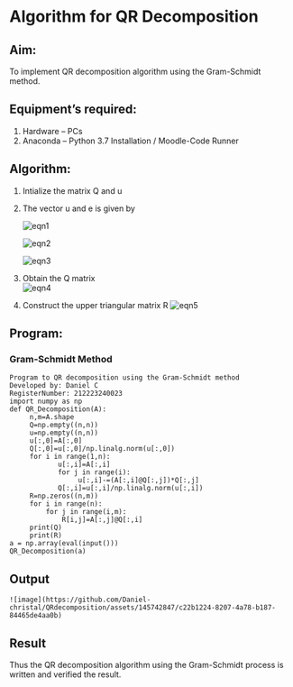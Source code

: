 # Algorithm for QR Decomposition
## Aim:
To implement QR decomposition algorithm using the Gram-Schmidt method.
## Equipment’s required:
1.	Hardware – PCs
2.	Anaconda – Python 3.7 Installation / Moodle-Code Runner
## Algorithm:
1.	Intialize the matrix Q and u
2.	The vector u and e is given by

    ![eqn1](./ex4.jpg)

    ![eqn2](./ex6.jpg)

    ![eqn3](./ex3.jpg)

3.	Obtain the Q matrix   
    ![eqn4](./ex1.jpg)
4.	Construct the upper triangular matrix R
    ![eqn5](./ex2.jpg)



## Program:
### Gram-Schmidt Method
```
Program to QR decomposition using the Gram-Schmidt method
Developed by: Daniel C
RegisterNumber: 212223240023
import numpy as np
def QR_Decomposition(A):
     n,m=A.shape
     Q=np.empty((n,n)) 
     u=np.empty((n,n))
     u[:,0]=A[:,0]
     Q[:,0]=u[:,0]/np.linalg.norm(u[:,0])
     for i in range(1,n):
            u[:,i]=A[:,i]
            for j in range(i):
                 u[:,i]-=(A[:,i]@Q[:,j])*Q[:,j]
            Q[:,i]=u[:,i]/np.linalg.norm(u[:,i])
     R=np.zeros((n,m))
     for i in range(n):
         for j in range(i,m):
             R[i,j]=A[:,j]@Q[:,i]
     print(Q)
     print(R)
a = np.array(eval(input()))
QR_Decomposition(a)
```

## Output
```
![image](https://github.com/Daniel-christal/QRdecomposition/assets/145742847/c22b1224-8207-4a78-b187-84465de4aa0b)

```

## Result
Thus the QR decomposition algorithm using the Gram-Schmidt process is written and verified the result.
